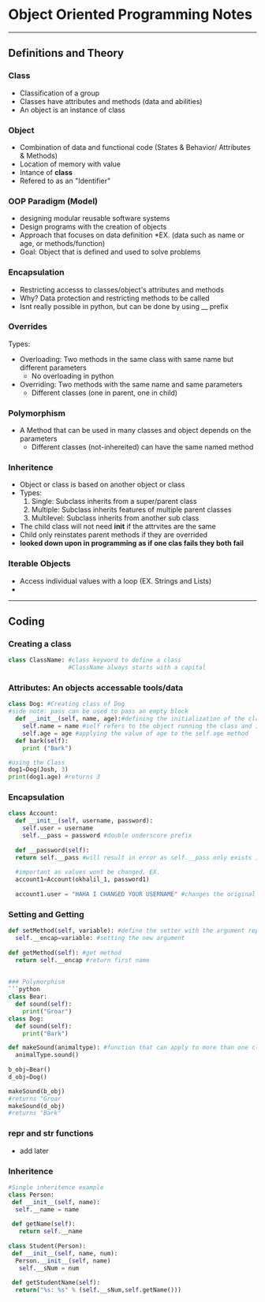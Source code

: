 # Object Oriented Programming Notes 
---
##  Definitions and Theory 
### Class
* Classification of a group 
* Classes have attributes and methods (data and abilities)
* An object is an instance of class 

### Object 
* Combination of data and functional code (States & Behavior/ Attributes & Methods)
* Location of memory with value 
* Intance of **class**
* Refered to as an "Identifier" 

### OOP Paradigm (Model)
* designing modular reusable software systems 
* Design programs with the creation of objects 
* Approach that focuses on data definition 
  *EX. (data such as name or age, or methods/function)
* Goal: Object that is defined and used to solve problems 

### Encapsulation 
* Restricting accesss to classes/object's attributes and methods 
* Why? Data protection and restricting methods to be called 
* Isnt really possible in python, but can be done by using __ prefix 

### Overrides 
Types:
* Overloading: Two methods in the same class with same name but different parameters 
  * No overloading in python 
* Overriding: Two methods with the same name and same parameters 
  * Different classes (one in parent, one in child) 
  
### Polymorphism
* A Method that can be used in many classes and object depends on the parameters
  * Different classes (not-inhereited) can have the same named method 

### Inheritence 
* Object or class is based on another object or class 
* Types:
  1. Single: Subclass inherits from a super/parent class 
  2. Multiple: Subclass inherits features of multiple parent classes 
  3. Multilevel: Subclass inherits from another sub class 
* The child class will not need __init__ if the attrvites are the same
* Child only reinstates parent methods if they are overrided 
* __looked down upon in programming as if one clas fails they both fail__

### Iterable Objects 
* Access individual values with a loop (EX. Strings and Lists)
*  
--- 
## Coding 
### Creating a class 

```python
class ClassName: #class keyword to define a class 
                 #ClassName always starts with a capital 
```

### Attributes: An objects accessable tools/data 
```python
class Dog: #Creating class of Dog 
#side note: pass can be used to pass an empty block 
  def __init__(self, name, age):#defining the initialization of the class & setting required arguments 
    self.name = name #self refers to the object running the class and is a local value 
    self.age = age #applying the value of age to the self.age method  
  def bark(self):
    print ("Bark")

#using the Class 
dog1=Dog(Josh, 3) 
print(dog1.age) #returns 3 
```

### Encapsulation
```python
class Account:
  def __init__(self, username, password):
    self.user = username 
    self.__pass = password #double underscore prefix 
    
  def __password(self):
  return self.__pass #will result in error as self.__pass only exists in __init__ 
  
  #important as values wont be changed, EX.
  account1=Account(okhalil_1, password1)
  
  account1.user = "HAHA I CHANGED YOUR USERNAME" #changes the original value which could ruin code
```

### Setting and Getting 
```python
def setMethod(self, variable): #define the setter with the argument replacemnt 
  self.__encap=variable: #setting the new argument 
  
def getMethod(self): #get method 
  return self.__encap #return first name 
 
 
### Polymorphism 
```python
class Bear:
  def sound(self):
    print("Groar")
class Dog:  
  def sound(self):
    print("Bark")

def makeSound(animaltype): #function that can apply to more than one class 
  animalType.sound()
  
b_obj=Bear()
d_obj=Dog()

makeSound(b_obj)
#returns "Groar 
makeSound(d_obj) 
#returns "Bark"
```

### __repr__ and __str__ functions 
- add later 


### Inheritence 

```python 
#Single inheritence example
class Person:
 def __init__(self, name):
  self.__name = name 
  
 def getName(self):
   return self.__name
 
class Student(Person):
 def __init__(self, name, num):
  Person.__init__(self, name)
   self.__sNum = num
  
 def getStudentName(self):
  return("%s: %s" % (self.__sNum,self.getName()))
```
